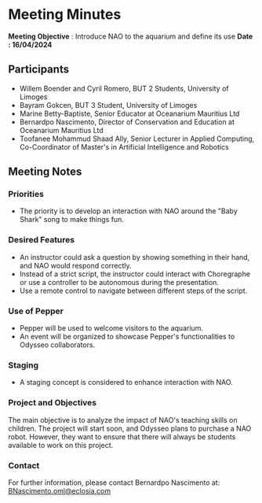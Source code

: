 # Meeting Minutes

**Meeting Objective** : Introduce NAO to the aquarium and define its use 
**Date : 16/04/2024**

## Participants
- Willem Boender and Cyril Romero, BUT 2 Students, University of Limoges
- Bayram Gokcen, BUT 3 Student, University of Limoges
- Marine Betty-Baptiste, Senior Educator at Oceanarium Mauritius Ltd
- Bernardpo Nascimento, Director of Conservation and Education at Oceanarium Mauritius Ltd
- Toofanee Mohammud Shaad Ally, Senior Lecturer in Applied Computing, Co-Coordinator of Master's in Artificial Intelligence and Robotics

## Meeting Notes

### Priorities
- The priority is to develop an interaction with NAO around the "Baby Shark" song to make things fun.

### Desired Features
- An instructor could ask a question by showing something in their hand, and NAO would respond correctly.
- Instead of a strict script, the instructor could interact with Choregraphe or use a controller to be autonomous during the presentation.
- Use a remote control to navigate between different steps of the script.

### Use of Pepper
- Pepper will be used to welcome visitors to the aquarium.
- An event will be organized to showcase Pepper's functionalities to Odysseo collaborators.

### Staging
- A staging concept is considered to enhance interaction with NAO.

### Project and Objectives
The main objective is to analyze the impact of NAO's teaching skills on children. The project will start soon, and Odysseo plans to purchase a NAO robot. However, they want to ensure that there will always be students available to work on this project.

### Contact
For further information, please contact Bernardpo Nascimento at: BNascimento.oml@eclosia.com
